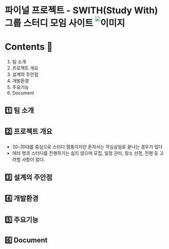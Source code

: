 # 파이널 프로젝트 - SWITH(Study With) 그룹 스터디 모임 사이트 ![이미지](https://res.cloudinary.com/dnik5jlzd/image/upload/c_scale,h_30,q_100/a_0/v1678869809/readme/logo04.png)

# Contents 📖
1. 팀 소개
2. 프로젝트 개요
3. 설계의 주안점
4. 개발환경
5. 주요기능
6. Document

## 1️⃣ 팀 소개
## 2️⃣ 프로젝트 개요
- 20-30대를 중심으로 스터디 열풍이지만 혼자서는 작심삼일로 끝나는 경우가 많다
- 여러 명과 스터디를 진행하기는 쉽지 않으며 모집, 일정 관리, 장소 선정, 진행 등 고려할 사항이 많다.
## 3️⃣ 설계의 주안점
## 4️⃣ 개발환경
## 5️⃣ 주요기능
## 6️⃣ Document
